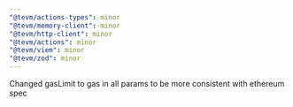 ```yaml
---
"@tevm/actions-types": minor
"@tevm/memory-client": minor
"@tevm/http-client": minor
"@tevm/actions": minor
"@tevm/viem": minor
"@tevm/zod": minor
---
```


Changed gasLimit to gas in all params to be more consistent with ethereum spec
